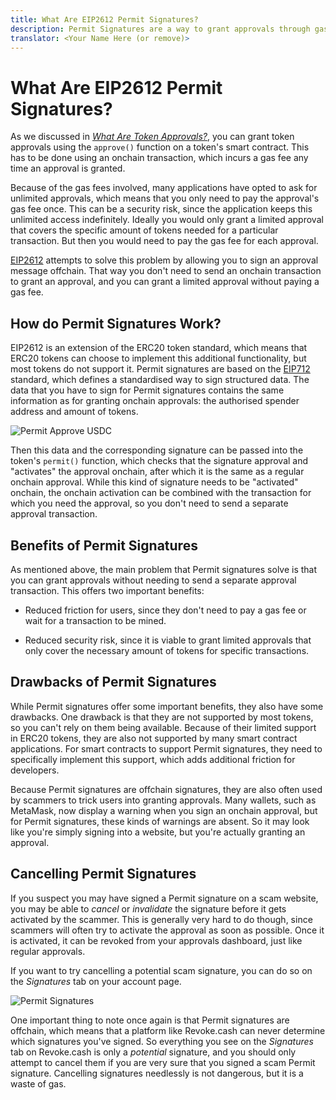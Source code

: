 ```yaml
---
title: What Are EIP2612 Permit Signatures?
description: Permit Signatures are a way to grant approvals through gasless signatures. This has some important benefits, but also some drawbacks.
translator: <Your Name Here (or remove)>
---
```


# What Are EIP2612 Permit Signatures?

As we discussed in _[What Are Token Approvals?](/learn/approvals/what-are-token-approvals)_, you can grant token approvals using the `approve()` function on a token's smart contract. This has to be done using an onchain transaction, which incurs a gas fee any time an approval is granted.

Because of the gas fees involved, many applications have opted to ask for unlimited approvals, which means that you only need to pay the approval's gas fee once. This can be a security risk, since the application keeps this unlimited access indefinitely. Ideally you would only grant a limited approval that covers the specific amount of tokens needed for a particular transaction. But then you would need to pay the gas fee for each approval.

[EIP2612](https://eips.ethereum.org/EIPS/eip-2612) attempts to solve this problem by allowing you to sign an approval message offchain. That way you don't need to send an onchain transaction to grant an approval, and you can grant a limited approval without paying a gas fee.

## How do Permit Signatures Work?

EIP2612 is an extension of the ERC20 token standard, which means that ERC20 tokens can choose to implement this additional functionality, but most tokens do not support it. Permit signatures are based on the [EIP712](https://eips.ethereum.org/EIPS/eip-712) standard, which defines a standardised way to sign structured data. The data that you have to sign for Permit signatures contains the same information as for granting onchain approvals: the authorised spender address and amount of tokens.

![Permit Approve USDC](/assets/images/learn/approvals/what-are-eip2612-permit-signatures/permit.png)

Then this data and the corresponding signature can be passed into the token's `permit()` function, which checks that the signature approval and "activates" the approval onchain, after which it is the same as a regular onchain approval. While this kind of signature needs to be "activated" onchain, the onchain activation can be combined with the transaction for which you need the approval, so you don't need to send a separate approval transaction.

## Benefits of Permit Signatures

As mentioned above, the main problem that Permit signatures solve is that you can grant approvals without needing to send a separate approval transaction. This offers two important benefits:

- Reduced friction for users, since they don't need to pay a gas fee or wait for a transaction to be mined.

- Reduced security risk, since it is viable to grant limited approvals that only cover the necessary amount of tokens for specific transactions.

## Drawbacks of Permit Signatures

While Permit signatures offer some important benefits, they also have some drawbacks. One drawback is that they are not supported by most tokens, so you can't rely on them being available. Because of their limited support in ERC20 tokens, they are also not supported by many smart contract applications. For smart contracts to support Permit signatures, they need to specifically implement this support, which adds additional friction for developers.

Because Permit signatures are offchain signatures, they are also often used by scammers to trick users into granting approvals. Many wallets, such as MetaMask, now display a warning when you sign an onchain approval, but for Permit signatures, these kinds of warnings are absent. So it may look like you're simply signing into a website, but you're actually granting an approval.

## Cancelling Permit Signatures

If you suspect you may have signed a Permit signature on a scam website, you may be able to _cancel_ or _invalidate_ the signature before it gets activated by the scammer. This is generally very hard to do though, since scammers will often try to activate the approval as soon as possible. Once it is activated, it can be revoked from your approvals dashboard, just like regular approvals.

If you want to try cancelling a potential scam signature, you can do so on the _Signatures_ tab on your account page.

![Permit Signatures](/assets/images/learn/approvals/what-are-eip2612-permit-signatures/permit-signatures.png)

One important thing to note once again is that Permit signatures are offchain, which means that a platform like Revoke.cash can never determine which signatures you've signed. So everything you see on the _Signatures_ tab on Revoke.cash is only a _potential_ signature, and you should only attempt to cancel them if you are very sure that you signed a scam Permit signature. Cancelling signatures needlessly is not dangerous, but it is a waste of gas.
